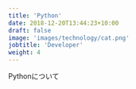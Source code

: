 ```yaml
---
title: 'Python'
date: 2018-12-20T13:44:23+10:00
draft: false
image: 'images/technology/cat.png'
jobtitle: 'Developer'
weight: 4
---
```


Pythonについて
